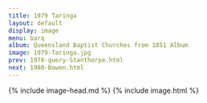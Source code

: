 ```yaml
---
title: 1979 Taringa
layout: default
display: image
menu: barq
album: Queensland Baptist Churches from 1851 Album
image: 1979-Taringa.jpg
prev: 1978-query-Stanthorpe.html
next: 1980-Bowen.html
---
```

{% include image-head.md %}
{% include image.html %}